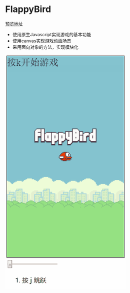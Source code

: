 # FlappyBird

[预览地址](https://jiangzj1008.github.io/FlappyBird/index.html)
- 使用原生Javascript实现游戏的基本功能
- 使用canvas实现游戏动画场景
- 采用面向对象的方法，实现模块化

![png](FlappyBird.gif)

